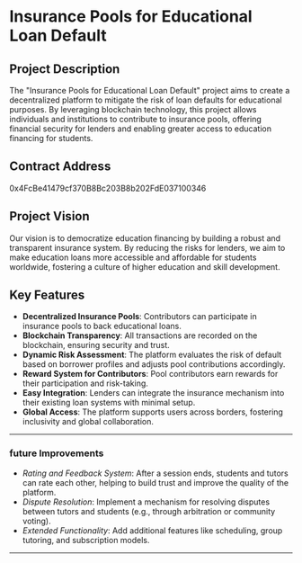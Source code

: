 # Insurance Pools for Educational Loan Default

## Project Description
The "Insurance Pools for Educational Loan Default" project aims to create a decentralized platform to mitigate the risk of loan defaults for educational purposes. By leveraging blockchain technology, this project allows individuals and institutions to contribute to insurance pools, offering financial security for lenders and enabling greater access to education financing for students.

## Contract Address
0x4FcBe41479cf370B8Bc203B8b202FdE037100346

## Project Vision
Our vision is to democratize education financing by building a robust and transparent insurance system. By reducing the risks for lenders, we aim to make education loans more accessible and affordable for students worldwide, fostering a culture of higher education and skill development.

## Key Features
- **Decentralized Insurance Pools**: Contributors can participate in insurance pools to back educational loans.
- **Blockchain Transparency**: All transactions are recorded on the blockchain, ensuring security and trust.
- **Dynamic Risk Assessment**: The platform evaluates the risk of default based on borrower profiles and adjusts pool contributions accordingly.
- **Reward System for Contributors**: Pool contributors earn rewards for their participation and risk-taking.
- **Easy Integration**: Lenders can integrate the insurance mechanism into their existing loan systems with minimal setup.
- **Global Access**: The platform supports users across borders, fostering inclusivity and global collaboration.

---
### future Improvements 

- *Rating and Feedback System*: After a session ends, students and tutors can rate each other, helping to build trust and improve the quality of the platform.
- *Dispute Resolution*: Implement a mechanism for resolving disputes between tutors and students (e.g., through arbitration or community voting).
- *Extended Functionality*: Add additional features like scheduling, group tutoring, and subscription models.

---